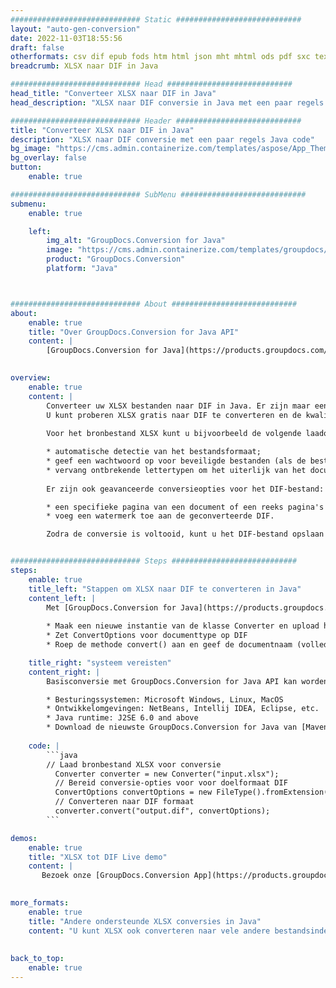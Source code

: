 ```yaml
---
############################# Static ############################
layout: "auto-gen-conversion"
date: 2022-11-03T18:55:56
draft: false
otherformats: csv dif epub fods htm html json mht mhtml ods pdf sxc tex tsv xlam xls xlsb xlsm xlsx xlt xltm xltx xml xps
breadcrumb: XLSX naar DIF in Java

############################# Head ############################
head_title: "Converteer XLSX naar DIF in Java"
head_description: "XLSX naar DIF conversie in Java met een paar regels code. Converteer meer dan 160 bestandsindelingen met de GroupDocs-documentconversie-API voor Java"

############################# Header ############################
title: "Converteer XLSX naar DIF in Java"
description: "XLSX naar DIF conversie met een paar regels Java code"
bg_image: "https://cms.admin.containerize.com/templates/aspose/App_Themes/V3/images/bg/header1.png"
bg_overlay: false
button:
    enable: true

############################# SubMenu ############################
submenu:
    enable: true

    left:
        img_alt: "GroupDocs.Conversion for Java"
        image: "https://cms.admin.containerize.com/templates/groupdocs/images/product-logos/90x90-noborder/groupdocs-conversion-java.png"
        product: "GroupDocs.Conversion"
        platform: "Java"



############################# About ############################
about:
    enable: true
    title: "Over GroupDocs.Conversion for Java API"
    content: |
        [GroupDocs.Conversion for Java](https://products.groupdocs.com/conversion/java/) is een geavanceerde conversie-API voor bestandsindelingen voor het converteren tussen populaire afbeeldings- en documentindelingen zoals Microsoft Office, OpenDocument, PDF, HTML, e-mail, CAD. en nog veel meer met slechts een paar regels code. De native API detecteert automatisch de formaten van de originele documenten en biedt veel opties voor het aanpassen van de geconverteerde documenten. Naast de functie om informatie uit een document te extraheren, ondersteunt het standaard ook het cachen van de conversieresultaten naar de lokale schijf. Elk type cacheopslag kan echter worden ondersteund door de juiste interfaces te implementeren - Amazon S3, Dropbox, Google Drive, Windows Azure, Reddis of andere.
    

overview:
    enable: true
    content: |
        Converteer uw XLSX bestanden naar DIF in Java. Er zijn maar een paar regels Java code nodig op elk platform naar keuze, zoals Windows, Linux, macOS.
        U kunt proberen XLSX gratis naar DIF te converteren en de kwaliteit van de conversieresultaten te evalueren. Naast eenvoudige scripts voor bestandsconversie, kunt u meer geavanceerde opties proberen voor het laden van het XLSX-bronbestand en het opslaan van de DIF-uitvoer. 
        
        Voor het bronbestand XLSX kunt u bijvoorbeeld de volgende laadopties gebruiken:

        * automatische detectie van het bestandsformaat;
        * geef een wachtwoord op voor beveiligde bestanden (als de bestandsindeling dit ondersteunt);
        * vervang ontbrekende lettertypen om het uiterlijk van het document te behouden.
        
        Er zijn ook geavanceerde conversieopties voor het DIF-bestand:

        * een specifieke pagina van een document of een reeks pagina's converteren;
        * voeg een watermerk toe aan de geconverteerde DIF.

        Zodra de conversie is voltooid, kunt u het DIF-bestand opslaan in uw lokale bestandspad of in opslag van derden, zoals FTP, Amazon S3, Google Drive, Dropbox enz. Let op - om XLSX te converteren tot DIF, hoeft u geen extra software te installeren, zoals MS Office, Open Office, Adobe Acrobat Reader etc.


############################# Steps ############################
steps:
    enable: true
    title_left: "Stappen om XLSX naar DIF te converteren in Java"
    content_left: |
        Met [GroupDocs.Conversion for Java](https://products.groupdocs.com/conversion/java/) kunnen ontwikkelaars het XLSX-bestand eenvoudig converteren naar DIF met een paar regels code.
        
        * Maak een nieuwe instantie van de klasse Converter en upload het bestand XLSX met het volledige pad
        * Zet ConvertOptions voor documenttype op DIF
        * Roep de methode convert() aan en geef de documentnaam (volledig pad) en formaat (DIF) door als parameter

    title_right: "systeem vereisten"
    content_right: |
        Basisconversie met GroupDocs.Conversion for Java API kan worden gedaan met slechts een paar regels code. Onze API's worden ondersteund op alle belangrijke platforms en besturingssystemen. Voordat u de onderstaande code uitvoert, moet u ervoor zorgen dat de volgende vereisten op uw systeem zijn geïnstalleerd.

        * Besturingssystemen: Microsoft Windows, Linux, MacOS
        * Ontwikkelomgevingen: NetBeans, Intellij IDEA, Eclipse, etc.
        * Java runtime: J2SE 6.0 and above
        * Download de nieuwste GroupDocs.Conversion for Java van [Maven](https://repository.groupdocs.com/webapp/#/artifacts/browse/tree/General/repo/com/groupdocs/groupdocs-conversion)
         
    code: |
        ```java    
        // Laad bronbestand XLSX voor conversie
          Converter converter = new Converter("input.xlsx");
          // Bereid conversie-opties voor voor doelformaat DIF
          ConvertOptions convertOptions = new FileType().fromExtension("dif").getConvertOptions();
          // Converteren naar DIF formaat
          converter.convert("output.dif", convertOptions);
        ```

demos:
    enable: true
    title: "XLSX tot DIF Live demo"
    content: |
       Bezoek onze [GroupDocs.Conversion App](https://products.groupdocs.app/conversion/family) website en probeer XLSX naar DIF conversie nu. De gratis demo heeft de volgende voordelen:
          

more_formats:
    enable: true
    title: "Andere ondersteunde XLSX conversies in Java"
    content: "U kunt XLSX ook converteren naar vele andere bestandsindelingen. Zie de lijst hieronder."
       
       
back_to_top:
    enable: true
---
```


